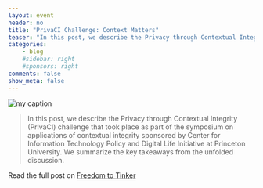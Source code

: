 ```yaml
---
layout: event
header: no
title: "PrivaCI Challenge: Context Matters"
teaser: "In this post, we describe the Privacy through Contextual Integrity (PrivaCI) challenge that took place as part of the symposium on applications of contextual integrity sponsored by Center for Information Technology Policy and Digital Life Initiative at Princeton University. We summarize the key takeaways from the unfolded discussion"
categories:
    - blog
    #sidebar: right
    #sponsors: right
comments: false
show_meta: false
---
```


<img src="{{ site.url }}/images/privaci_challenge.jpg" alt="my caption" />

>  In this post, we describe the Privacy through Contextual Integrity (PrivaCI) challenge that took place as part of the symposium on applications of contextual integrity sponsored by Center for Information Technology Policy and Digital Life Initiative at Princeton University. We summarize the key takeaways from the unfolded discussion.



Read the full post on [Freedom to Tinker](https://freedom-to-tinker.com/2018/09/27/privaci-challenge-context-matters/)
